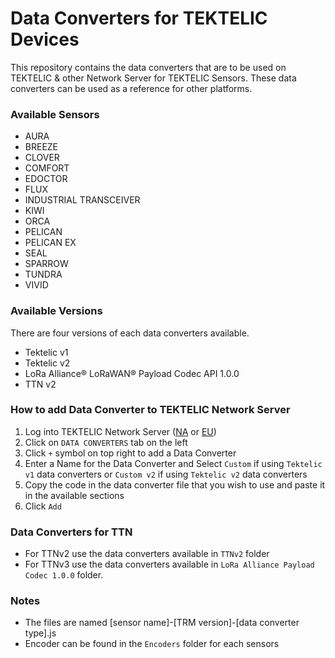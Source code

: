 # Data Converters for TEKTELIC Devices
This repository contains the data converters that are to be used on TEKTELIC & other Network Server for TEKTELIC Sensors. These data converters can be used as a reference for other platforms.

### Available Sensors 
- AURA
- BREEZE
- CLOVER
- COMFORT
- EDOCTOR
- FLUX
- INDUSTRIAL TRANSCEIVER
- KIWI
- ORCA
- PELICAN
- PELICAN EX
- SEAL
- SPARROW
- TUNDRA
- VIVID

### Available Versions
There are four versions of each data converters available.
- Tektelic v1
- Tektelic v2
- LoRa Alliance® LoRaWAN® Payload Codec API 1.0.0
- TTN v2

### How to add Data Converter to TEKTELIC Network Server
1. Log into TEKTELIC Network Server ([NA](https://lorawan-ns-na.tektelic.com) or [EU](https://lorawan-ns-eu.tektelic.com))
2. Click on `DATA CONVERTERS` tab on the left
3. Click `+` symbol on top right to add a Data Converter
4. Enter a Name for the Data Converter and Select `Custom` if using `Tektelic v1` data converters or `Custom v2` if using `Tektelic v2` data converters
5. Copy the code in the data converter file that you wish to use and paste it in the available sections
6. Click `Add`

### Data Converters for TTN
- For TTNv2 use the data converters available in `TTNv2` folder
- For TTNv3 use the data converters available in `LoRa Alliance Payload Codec 1.0.0` folder. 

### Notes
- The files are named [sensor name]-[TRM version]-[data converter type].js
- Encoder can be found in the `Encoders` folder for each sensors
